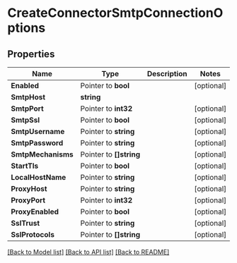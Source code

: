 # CreateConnectorSmtpConnectionOptions

## Properties

Name | Type | Description | Notes
------------ | ------------- | ------------- | -------------
**Enabled** | Pointer to **bool** |  | [optional] 
**SmtpHost** | **string** |  | 
**SmtpPort** | Pointer to **int32** |  | [optional] 
**SmtpSsl** | Pointer to **bool** |  | [optional] 
**SmtpUsername** | Pointer to **string** |  | [optional] 
**SmtpPassword** | Pointer to **string** |  | [optional] 
**SmtpMechanisms** | Pointer to **[]string** |  | [optional] 
**StartTls** | Pointer to **bool** |  | [optional] 
**LocalHostName** | Pointer to **string** |  | [optional] 
**ProxyHost** | Pointer to **string** |  | [optional] 
**ProxyPort** | Pointer to **int32** |  | [optional] 
**ProxyEnabled** | Pointer to **bool** |  | [optional] 
**SslTrust** | Pointer to **string** |  | [optional] 
**SslProtocols** | Pointer to **[]string** |  | [optional] 

[[Back to Model list]](../README#documentation-for-models) [[Back to API list]](../README#documentation-for-api-endpoints) [[Back to README]](../README)


